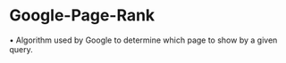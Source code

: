 # Google-Page-Rank

• Algorithm used by Google to determine which page to show by a given query.<br />
